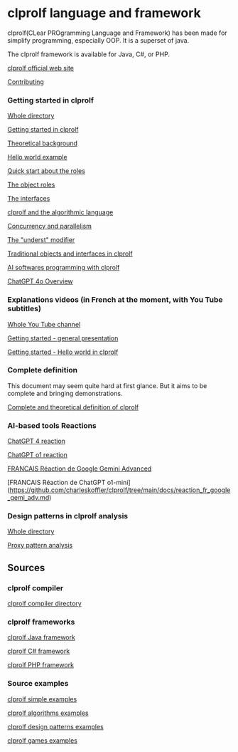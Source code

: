 # clprolf language and framework

clprolf(CLear PROgramming Language and Framework) has been made for simplify programming, especially OOP. It is a superset of java.

The clprolf framework is available for Java, C#, or PHP.

[clprolf official web site](https://www.clprolf-lang.org/)

[Contributing](https://github.com/charleskoffler/clprolf/blob/main/CONTRIBUTING.md)

### Getting started in clprolf

[Whole directory](https://github.com/charleskoffler/clprolf/tree/main/docs/getting_started)

[Getting started in clprolf](https://github.com/charleskoffler/clprolf/tree/main/docs/getting_started/clprolf_simple_doc_github_website_getting_started.md)

[Theoretical background](https://github.com/charleskoffler/clprolf/tree/main/docs/getting_started/clprolf_simple_doc_github_website_theoretical_background.md)

[Hello world example](https://github.com/charleskoffler/clprolf/tree/main/docs/getting_started/clprolf_simple_doc_github_website_hello_world.md)

[Quick start about the roles](https://github.com/charleskoffler/clprolf/tree/main/docs/getting_started/clprolf_simple_doc_github_website_quick_start_roles.md)

[The object roles](https://github.com/charleskoffler/clprolf/tree/main/docs/getting_started/clprolf_simple_doc_github_website_object_roles.md)

[The interfaces](https://github.com/charleskoffler/clprolf/tree/main/docs/getting_started/clprolf_simple_doc_github_website_interfaces.md)

[clprolf and the algorithmic language](https://github.com/charleskoffler/clprolf/tree/main/docs/getting_started/clprolf_simple_doc_github_website_algo.md)

[Concurrency and parallelism](https://github.com/charleskoffler/clprolf/tree/main/docs/getting_started/clprolf_simple_doc_github_website_conc_parall.md)

[The "underst" modifier](https://github.com/charleskoffler/clprolf/tree/main/docs/getting_started/clprolf_simple_doc_github_website_underst.md)

[Traditional objects and interfaces in clprolf](https://github.com/charleskoffler/clprolf/tree/main/docs/getting_started/clprolf_simple_doc_github_website_traditional_oop.md)

[AI softwares programming with clprolf](https://github.com/charleskoffler/clprolf/tree/main/docs/getting_started/clprolf_simple_doc_github_website_ai_writing.md)

[ChatGPT 4o Overview](https://github.com/charleskoffler/clprolf/tree/main/docs/getting_started/clprolf_simple_doc_github_website_gtp4o_overview.md)


### Explanations videos (in French at the moment, with You Tube subtitles)

[Whole You Tube channel](https://www.youtube.com/@clprolf_language)

[Getting started - general presentation](https://www.youtube.com/watch?v=qnBKxgceD3w)

[Getting started - Hello world in clprolf](https://www.youtube.com/watch?v=wFxiNwZZSws)

### Complete definition

This document may seem quite hard at first glance. But it aims to be complete and bringing demonstrations.

[Complete and theoretical definition of clprolf](https://github.com/charleskoffler/clprolf/tree/main/docs/clprolf_complete_theoretical_def.md)

### AI-based tools Reactions

[ChatGPT 4 reaction](https://github.com/charleskoffler/clprolf/tree/main/docs/chat_gpt4_ia_react.md)

[ChatGPT o1 reaction](https://github.com/charleskoffler/clprolf/tree/main/docs/chat_gpt_ia_o1_react.md)

[FRANCAIS Réaction de Google Gemini Advanced](https://github.com/charleskoffler/clprolf/tree/main/docs/reaction_fr_google_gemi_adv.md)

[FRANCAIS Réaction de ChatGPT o1-mini]
(https://github.com/charleskoffler/clprolf/tree/main/docs/reaction_fr_google_gemi_adv.md)

### Design patterns in clprolf analysis

[Whole directory](https://github.com/charleskoffler/clprolf/tree/main/docs/design_patterns_in_simol_analysis)

[Proxy pattern analysis](https://github.com/charleskoffler/clprolf/tree/main/docs/design_patterns_in_simol_analysis/proxy_design_patterns_in_simol_analysis.md)

## Sources

### clprolf compiler

[clprolf compiler directory](https://github.com/charleskoffler/clprolf/tree/main/simol_compiler)

### clprolf frameworks

[clprolf Java framework](https://github.com/charleskoffler/clprolf/tree/main/simol_compiler/src/main/java/org/simol/simolframework/java)

[clprolf C# framework](https://github.com/charleskoffler/clprolf/tree/main/simol_framework/SimolCsharpFramework)

[clprolf PHP framework](https://github.com/charleskoffler/clprolf/tree/main/simol_framework/simol_php_framework)

### Source examples

[clprolf simple examples](https://github.com/charleskoffler/clprolf/tree/main/simol_simple_examples)

[clprolf algorithms examples](https://github.com/charleskoffler/clprolf/tree/main/simol_algorithms_examples)

[clprolf design patterns examples](https://github.com/charleskoffler/clprolf/tree/main/simol_design_patterns_examples)

[clprolf games examples](https://github.com/charleskoffler/clprolf/tree/main/simol_games_examples)
